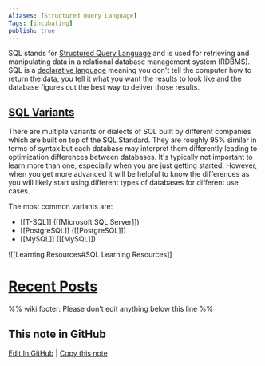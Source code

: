 ```yaml
---
Aliases: [Structured Query Language]
Tags: [incubating]
publish: true
---
```


SQL stands for [Structured Query Language](https://en.wikipedia.org/wiki/SQL) and is used for retrieving and manipulating data in a relational database management system (RDBMS). SQL is a [declarative language](https://en.wikipedia.org/wiki/Declarative_programming) meaning you don't tell the computer how to return the data, you tell it what you want the results to look like and the database figures out the best way to deliver those results.

## [SQL Variants](http://troels.arvin.dk/db/rdbms/)

There are multiple variants or dialects of SQL built by different companies which are built on top of the SQL Standard. They are roughly 95% similar in terms of syntax but each database may interpret them differently leading to optimization differences between databases. It's typically not important to learn more than one, especially when you are just getting started. However, when you get more advanced it will be helpful to know the differences as you will likely start using different types of databases for different use cases.

The most common variants are:
-   [[T-SQL]] ([[Microsoft SQL Server]])
-   [[PostgreSQL]] ([[PostgreSQL]])
-   [[MySQL]] ([[MySQL]])

![[Learning Resources#SQL Learning Resources]]

# [Recent Posts](https://www.reddit.com/r/dataengineering/search/?q=sql&restrict_sr=1&t=year&sort=relevance)

%% wiki footer: Please don't edit anything below this line %%

## This note in GitHub

<span class="git-footer">[Edit In GitHub](https://github.dev/data-engineering-community/data-engineering-wiki/blob/main/Tools/SQL.md "git-hub-edit-note") | [Copy this note](https://raw.githubusercontent.com/data-engineering-community/data-engineering-wiki/main/Tools/SQL.md "git-hub-copy-note") </span>
